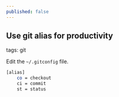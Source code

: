 ```yaml
---
published: false
---
```


##  Use git alias for productivity

tags: git

Edit the `~/.gitconfig` file. 

```bash
[alias]
    co = checkout
    ci = commit 
    st = status
```

